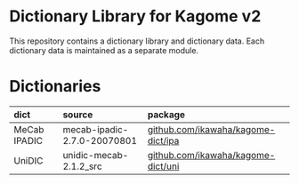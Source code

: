 Dictionary Library for Kagome v2
===

This repository contains a dictionary library and dictionary data.
Each dictionary data is maintained as a separate module.

# Dictionaries

|dict| source | package |
|:---|:---|:---|
|MeCab IPADIC| mecab-ipadic-2.7.0-20070801 | [github.com/ikawaha/kagome-dict/ipa](https://github.com/ikawaha/kagome-dict/tree/master/ipa)| 
|UniDIC| unidic-mecab-2.1.2_src | [github.com/ikawaha/kagome-dict/uni](https://github.com/ikawaha/kagome-dict/tree/master/uni) |

